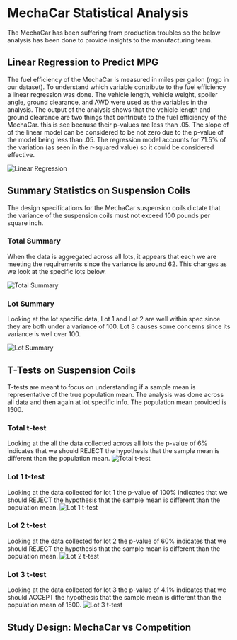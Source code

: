# MechaCar Statistical Analysis
The MechaCar has been suffering from production troubles so the below analysis has been done to provide insights to the manufacturing team.

## Linear Regression to Predict MPG
The fuel efficiency of the MechaCar is measured in miles per gallon (mgp in our dataset). To understand which variable contribute to the fuel efficiency a linear regression was done. The vehicle length, vehicle weight, spoiler angle, ground clearance, and AWD were used as the variables in the analysis. The output of the analysis shows that the vehicle length and ground clearance are two things that contribute to the fuel efficiency of the MechaCar. this is see because their p-values are less than .05.  The slope of of the linear model can be considered to be not zero due to the p-value of the model being less than .05. The regression model accounts for 71.5% of the variation (as seen in the r-squared value) so it could be considered effective. 

![Linear Regression](../main/resources/linear_regression.png)

## Summary Statistics on Suspension Coils
The design specifications for the MechaCar suspension coils dictate that the variance of the suspension coils must not exceed 100 pounds per square inch.
### Total Summary
When the data is aggregated across all lots, it appears that each we are meeting the requirements since the variance is around 62. This changes as we look at the specific lots below.

![Total Summary](../main/resources/total_summary.png)

### Lot Summary
Looking at the lot specific data, Lot 1 and Lot 2 are well within spec since they are both under a variance of 100. Lot 3 causes some concerns since its variance is well over 100.

![Lot Summary](../main/resources/lot_summary.png)

## T-Tests on Suspension Coils
T-tests are meant to focus on understanding if a sample mean is representative of the true population mean. The analysis was done across all data and then again at lot specific info. The population mean provided is 1500.

### Total t-test
Looking at the all the data collected across all lots the p-value of 6% indicates that we should REJECT the hypothesis that the sample mean is different than the population mean.
![Total t-test](../main/resources/total_ttest.png)
### Lot 1 t-test
Looking at the data collected for lot 1 the p-value of 100% indicates that we should REJECT the hypothesis that the sample mean is different than the population mean.
![Lot 1 t-test](../main/resources/lot1_ttest.png)
### Lot 2 t-test
Looking at the data collected for lot 2 the p-value of 60% indicates that we should REJECT the hypothesis that the sample mean is different than the population mean.
![Lot 2 t-test](../main/resources/lot2_ttest.png)
### Lot 3 t-test
Looking at the data collected for lot 3 the p-value of 4.1% indicates that we should ACCEPT the hypothesis that the sample mean is different than the population mean of 1500.
![Lot 3 t-test](../main/resources/lot3_ttest.png)

## Study Design: MechaCar vs Competition

